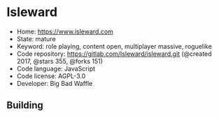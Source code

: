 # Isleward

- Home: https://www.isleward.com
- State: mature
- Keyword: role playing, content open, multiplayer massive, roguelike
- Code repository: https://gitlab.com/Isleward/isleward.git (@created 2017, @stars 355, @forks 151)
- Code language: JavaScript
- Code license: AGPL-3.0
- Developer: Big Bad Waffle

## Building
